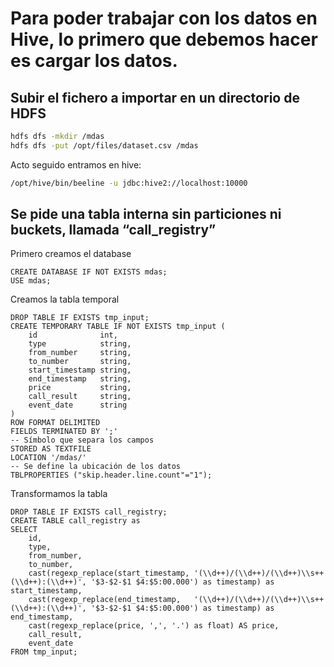 # Para poder trabajar con los datos en Hive, lo primero que debemos hacer es cargar los datos.

## Subir el fichero a importar en un directorio de HDFS
```bash
hdfs dfs -mkdir /mdas
hdfs dfs -put /opt/files/dataset.csv /mdas
```

Acto seguido entramos en hive:
```bash
/opt/hive/bin/beeline -u jdbc:hive2://localhost:10000
```

## Se pide una tabla interna sin particiones ni buckets, llamada “call\_registry”
Primero creamos el database
```hive
CREATE DATABASE IF NOT EXISTS mdas;
USE mdas;
```

Creamos la tabla temporal
```hive
DROP TABLE IF EXISTS tmp_input;
CREATE TEMPORARY TABLE IF NOT EXISTS tmp_input (
	id              int,
	type            string,
	from_number     string,
	to_number       string,
	start_timestamp string,
	end_timestamp   string,
	price           string,
	call_result     string,
	event_date      string
)
ROW FORMAT DELIMITED
FIELDS TERMINATED BY ';'
-- Símbolo que separa los campos
STORED AS TEXTFILE
LOCATION '/mdas/'
-- Se define la ubicación de los datos
TBLPROPERTIES ("skip.header.line.count"="1");
```

Transformamos la tabla
```hive
DROP TABLE IF EXISTS call_registry;
CREATE TABLE call_registry as
SELECT
	id,
	type,
	from_number,
	to_number,
	cast(regexp_replace(start_timestamp, '(\\d++)/(\\d++)/(\\d++)\\s++(\\d++):(\\d++)', '$3-$2-$1 $4:$5:00.000') as timestamp) as start_timestamp,
	cast(regexp_replace(end_timestamp,   '(\\d++)/(\\d++)/(\\d++)\\s++(\\d++):(\\d++)', '$3-$2-$1 $4:$5:00.000') as timestamp) as end_timestamp,
	cast(regexp_replace(price, ',', '.') as float) AS price,
	call_result,
	event_date
FROM tmp_input;
```
